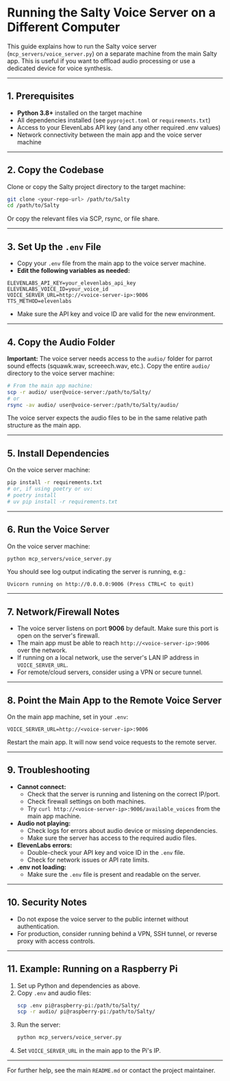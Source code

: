 # Running the Salty Voice Server on a Different Computer

This guide explains how to run the Salty voice server (`mcp_servers/voice_server.py`) on a separate machine from the main Salty app. This is useful if you want to offload audio processing or use a dedicated device for voice synthesis.

---

## 1. Prerequisites

- **Python 3.8+** installed on the target machine
- All dependencies installed (see `pyproject.toml` or `requirements.txt`)
- Access to your ElevenLabs API key (and any other required .env values)
- Network connectivity between the main app and the voice server machine

---

## 2. Copy the Codebase

Clone or copy the Salty project directory to the target machine:

```sh
git clone <your-repo-url> /path/to/Salty
cd /path/to/Salty
```

Or copy the relevant files via SCP, rsync, or file share.

---

## 3. Set Up the `.env` File

- Copy your `.env` file from the main app to the voice server machine.
- **Edit the following variables as needed:**

```
ELEVENLABS_API_KEY=your_elevenlabs_api_key
ELEVENLABS_VOICE_ID=your_voice_id
VOICE_SERVER_URL=http://<voice-server-ip>:9006
TTS_METHOD=elevenlabs
```

- Make sure the API key and voice ID are valid for the new environment.

---

## 4. Copy the Audio Folder

**Important:** The voice server needs access to the `audio/` folder for parrot sound effects (squawk.wav, screeech.wav, etc.). Copy the entire `audio/` directory to the voice server machine:

```sh
# From the main app machine:
scp -r audio/ user@voice-server:/path/to/Salty/
# or
rsync -av audio/ user@voice-server:/path/to/Salty/audio/
```

The voice server expects the audio files to be in the same relative path structure as the main app.

---

## 5. Install Dependencies

On the voice server machine:

```sh
pip install -r requirements.txt
# or, if using poetry or uv:
# poetry install
# uv pip install -r requirements.txt
```

---

## 6. Run the Voice Server

On the voice server machine:

```sh
python mcp_servers/voice_server.py
```

You should see log output indicating the server is running, e.g.:

```
Uvicorn running on http://0.0.0.0:9006 (Press CTRL+C to quit)
```

---

## 7. Network/Firewall Notes

- The voice server listens on port **9006** by default. Make sure this port is open on the server's firewall.
- The main app must be able to reach `http://<voice-server-ip>:9006` over the network.
- If running on a local network, use the server's LAN IP address in `VOICE_SERVER_URL`.
- For remote/cloud servers, consider using a VPN or secure tunnel.

---

## 8. Point the Main App to the Remote Voice Server

On the main app machine, set in your `.env`:

```
VOICE_SERVER_URL=http://<voice-server-ip>:9006
```

Restart the main app. It will now send voice requests to the remote server.

---

## 9. Troubleshooting

- **Cannot connect:**
  - Check that the server is running and listening on the correct IP/port.
  - Check firewall settings on both machines.
  - Try `curl http://<voice-server-ip>:9006/available_voices` from the main app machine.
- **Audio not playing:**
  - Check logs for errors about audio device or missing dependencies.
  - Make sure the server has access to the required audio files.
- **ElevenLabs errors:**
  - Double-check your API key and voice ID in the `.env` file.
  - Check for network issues or API rate limits.
- **.env not loading:**
  - Make sure the `.env` file is present and readable on the server.

---

## 10. Security Notes

- Do not expose the voice server to the public internet without authentication.
- For production, consider running behind a VPN, SSH tunnel, or reverse proxy with access controls.

---

## 11. Example: Running on a Raspberry Pi

1. Set up Python and dependencies as above.
2. Copy `.env` and audio files:
   ```sh
   scp .env pi@raspberry-pi:/path/to/Salty/
   scp -r audio/ pi@raspberry-pi:/path/to/Salty/
   ```
3. Run the server:
   ```sh
   python mcp_servers/voice_server.py
   ```
4. Set `VOICE_SERVER_URL` in the main app to the Pi's IP.

---

For further help, see the main `README.md` or contact the project maintainer. 